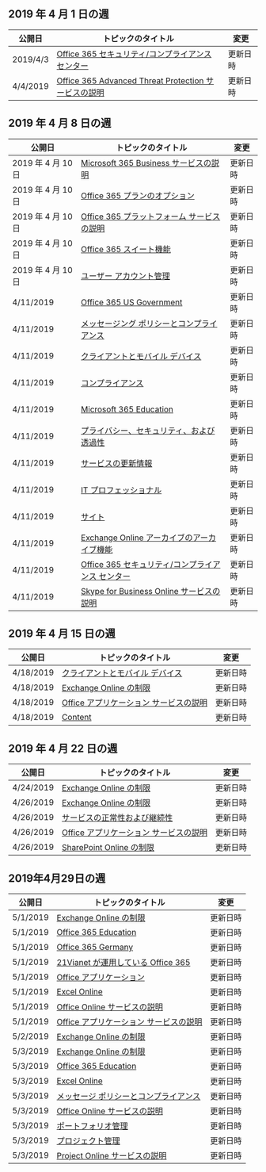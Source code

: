 <!-- This file is generated automatically each week. Changes made to this file will be overwritten.-->




## <a name="week-of-april-01-2019"></a>2019 年 4 月 1 日の週


| 公開日 |トピックのタイトル | 変更 |
|------|------------|--------|
| 2019/4/3 | [Office 365 セキュリティ/コンプライアンス センター](/Office365/ServiceDescriptions/office-365-platform-service-description/office-365-securitycompliance-center) | 更新日時 |
| 4/4/2019 | [Office 365 Advanced Threat Protection サービスの説明](/Office365/ServiceDescriptions/office-365-advanced-threat-protection-service-description) | 更新日時 |


## <a name="week-of-april-08-2019"></a>2019 年 4 月 8 日の週


| 公開日 |トピックのタイトル | 変更 |
|------|------------|--------|
| 2019 年 4 月 10 日 | [Microsoft 365 Business サービスの説明](/Office365/ServiceDescriptions/microsoft-365-business-service-description) | 更新日時 |
| 2019 年 4 月 10 日 | [Office 365 プランのオプション](/Office365/ServiceDescriptions/office-365-platform-service-description/office-365-plan-options) | 更新日時 |
| 2019 年 4 月 10 日 | [Office 365 プラットフォーム サービスの説明](/Office365/ServiceDescriptions/office-365-platform-service-description/office-365-platform-service-description) | 更新日時 |
| 2019 年 4 月 10 日 | [Office 365 スイート機能](/Office365/ServiceDescriptions/office-365-platform-service-description/office-365-suite-features) | 更新日時 |
| 2019 年 4 月 10 日 | [ユーザー アカウント管理](/Office365/ServiceDescriptions/office-365-platform-service-description/user-account-management) | 更新日時 |
| 4/11/2019 | [Office 365 US Government](/Office365/ServiceDescriptions/office-365-platform-service-description/office-365-us-government/office-365-us-government) | 更新日時 |
| 4/11/2019 | [メッセージング ポリシーとコンプライアンス](/Office365/ServiceDescriptions/exchange-online-protection-service-description/messaging-policy-and-compliance-servicedesc) | 更新日時 |
| 4/11/2019 | [クライアントとモバイル デバイス](/Office365/ServiceDescriptions/exchange-online-service-description/clients-and-mobile-devices) | 更新日時 |
| 4/11/2019 | [コンプライアンス](/Office365/ServiceDescriptions/office-365-platform-service-description/compliance-servicedesc) | 更新日時 |
| 4/11/2019 | [Microsoft 365 Education](/Office365/ServiceDescriptions/office-365-platform-service-description/microsoft-365-education) | 更新日時 |
| 4/11/2019 | [プライバシー、セキュリティ、および透過性](/Office365/ServiceDescriptions/office-365-platform-service-description/privacy-security-and-transparency) | 更新日時 |
| 4/11/2019 | [サービスの更新情報](/Office365/ServiceDescriptions/office-365-platform-service-description/service-updates) | 更新日時 |
| 4/11/2019 | [IT プロフェッショナル](/Office365/ServiceDescriptions/sharepoint-online-service-description/it-professional) | 更新日時 |
| 4/11/2019 | [サイト](/Office365/ServiceDescriptions/sharepoint-online-service-description/sites-servicedesc) | 更新日時 |
| 4/11/2019 | [Exchange Online アーカイブのアーカイブ機能](/Office365/ServiceDescriptions/exchange-online-archiving-service-description/archive-features) | 更新日時 |
| 4/11/2019 | [Office 365 セキュリティ/コンプライアンス センター](/Office365/ServiceDescriptions/office-365-platform-service-description/office-365-securitycompliance-center) | 更新日時 |
| 4/11/2019 | [Skype for Business Online サービスの説明](/Office365/ServiceDescriptions/skype-for-business-online-service-description/skype-for-business-online-service-description) | 更新日時 |


## <a name="week-of-april-15-2019"></a>2019 年 4 月 15 日の週


| 公開日 |トピックのタイトル | 変更 |
|------|------------|--------|
| 4/18/2019 | [クライアントとモバイル デバイス](/Office365/ServiceDescriptions/exchange-online-service-description/clients-and-mobile-devices) | 更新日時 |
| 4/18/2019 | [Exchange Online の制限](/Office365/ServiceDescriptions/exchange-online-service-description/exchange-online-limits) | 更新日時 |
| 4/18/2019 | [Office アプリケーション サービスの説明](/Office365/ServiceDescriptions/office-applications-service-description/office-applications-service-description) | 更新日時 |
| 4/18/2019 | [Content](/Office365/ServiceDescriptions/sharepoint-online-service-description/content) | 更新日時 |


## <a name="week-of-april-22-2019"></a>2019 年 4 月 22 日の週


| 公開日 |トピックのタイトル | 変更 |
|------|------------|--------|
| 4/24/2019 | [Exchange Online の制限](/Office365/ServiceDescriptions/exchange-online-service-description/exchange-online-limits) | 更新日時 |
| 4/26/2019 | [Exchange Online の制限](/Office365/ServiceDescriptions/exchange-online-service-description/exchange-online-limits) | 更新日時 |
| 4/26/2019 | [サービスの正常性および継続性](/Office365/ServiceDescriptions/office-365-platform-service-description/service-health-and-continuity) | 更新日時 |
| 4/26/2019 | [Office アプリケーション サービスの説明](/Office365/ServiceDescriptions/office-applications-service-description/office-applications-service-description) | 更新日時 |
| 4/26/2019 | [SharePoint Online の制限](/Office365/ServiceDescriptions/sharepoint-online-service-description/sharepoint-online-limits) | 更新日時 |


## <a name="week-of-april-29-2019"></a>2019年4月29日の週


| 公開日 |トピックのタイトル | 変更 |
|------|------------|--------|
| 5/1/2019 | [Exchange Online の制限](/Office365/ServiceDescriptions/exchange-online-service-description/exchange-online-limits) | 更新日時 |
| 5/1/2019 | [Office 365 Education](/Office365/ServiceDescriptions/office-365-platform-service-description/office-365-education) | 更新日時 |
| 5/1/2019 | [Office 365 Germany](/Office365/ServiceDescriptions/office-365-platform-service-description/office-365-germany) | 更新日時 |
| 5/1/2019 | [21Vianet が運用している Office 365](/Office365/ServiceDescriptions/office-365-platform-service-description/office-365-operated-by-21vianet) | 更新日時 |
| 5/1/2019 | [Office アプリケーション](/Office365/ServiceDescriptions/office-applications-service-description/office-applications) | 更新日時 |
| 5/1/2019 | [Excel Online](/Office365/ServiceDescriptions/office-online-service-description/excel-online) | 更新日時 |
| 5/1/2019 | [Office Online サービスの説明](/Office365/ServiceDescriptions/office-online-service-description/office-online-service-description) | 更新日時 |
| 5/1/2019 | [Office アプリケーション サービスの説明](/Office365/ServiceDescriptions/office-applications-service-description/office-applications-service-description) | 更新日時 |
| 5/2/2019 | [Exchange Online の制限](/Office365/ServiceDescriptions/exchange-online-service-description/exchange-online-limits) | 更新日時 |
| 5/3/2019 | [Exchange Online の制限](/Office365/ServiceDescriptions/exchange-online-service-description/exchange-online-limits) | 更新日時 |
| 5/3/2019 | [Office 365 Education](/Office365/ServiceDescriptions/office-365-platform-service-description/office-365-education) | 更新日時 |
| 5/3/2019 | [Excel Online](/Office365/ServiceDescriptions/office-online-service-description/excel-online) | 更新日時 |
| 5/3/2019 | [メッセージ ポリシーとコンプライアンス](/Office365/ServiceDescriptions/exchange-online-service-description/message-policy-and-compliance) | 更新日時 |
| 5/3/2019 | [Office Online サービスの説明](/Office365/ServiceDescriptions/office-online-service-description/office-online-service-description) | 更新日時 |
| 5/3/2019 | [ポートフォリオ管理](/Office365/ServiceDescriptions/project-online-service-description/portfolio-management) | 更新日時 |
| 5/3/2019 | [プロジェクト管理](/Office365/ServiceDescriptions/project-online-service-description/project-management) | 更新日時 |
| 5/3/2019 | [Project Online サービスの説明](/Office365/ServiceDescriptions/project-online-service-description/project-online-service-description) | 更新日時 |
